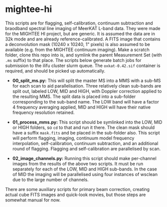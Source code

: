 # mightee-hi

This scripts are for flagging, self-calibration, continuum subtraction and braodband spectral line imaging of MeerKAT L-band data. They were made for the MIGHTEE HI project, but are generic. It is assumed the data are in 32k mode and are already reference-calibrated. A FITS image that contains a deconvolution mask (10240 x 10240, 1" pixels) is also assumed to be available (e.g. from the MIGHTEE continuum imaging). Make a scratch folder, clone this repo into is, and symlink the parent Measurement Set (with `.ms` suffix) to that place. The scripts below generate batch jobs for submission to the ilifu cluster slurm queue. The `oxkat-0.42.sif` container is required, and should be picked up automatically.

* **00_split_ms.py:** This will split the master MS into a MMS with a sub-MS for each scan to aid parallelisation. Three relatively clean sub-bands are split out, labeled LOW, MID and HIGH, with Doppler correction applied to the resulting MMS. The split data is placed into a sub-folder corresponding to the sub-band name. The LOW band will have a factor 4 frequency averaging applied, MID and HIGH will have their native frequency resolution retained.

* **01_process_mms.py:** This script should be symlinked into the LOW, MID or HIGH folders, so `cd` to that and run it there. The clean mask should have a suffix `mask.fits` and be placed in the sub-folder also. This script will perform flagging, imaging, continuum model frequency interpolation, self-calibration, continuum subtraction, and an additional round of flagging. Flagging and self-calibration are parallelised by scan.

* **02_image_channels.py:** Running this script should make per-channel images from the results of the above two scripts. It must be run separately for each of the LOW, MID and HIGH sub-bands. In the case of MID the imaging will be parallelised using four instances of wsclean due to the large number of channels.

There are some auxiliary scripts for primary beam correction, creating actual cube FITS images and quick-look movies, but those steps are somewhat manual for now. 